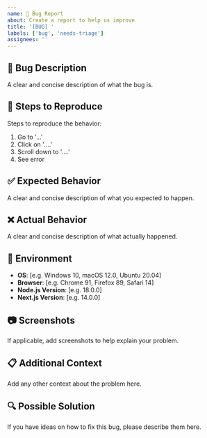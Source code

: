 ```yaml
---
name: 🐛 Bug Report
about: Create a report to help us improve
title: '[BUG] '
labels: ['bug', 'needs-triage']
assignees: ''
---
```


## 🐛 Bug Description
A clear and concise description of what the bug is.

## 🔄 Steps to Reproduce
Steps to reproduce the behavior:
1. Go to '...'
2. Click on '....'
3. Scroll down to '....'
4. See error

## ✅ Expected Behavior
A clear and concise description of what you expected to happen.

## ❌ Actual Behavior
A clear and concise description of what actually happened.

## 📱 Environment
- **OS**: [e.g. Windows 10, macOS 12.0, Ubuntu 20.04]
- **Browser**: [e.g. Chrome 91, Firefox 89, Safari 14]
- **Node.js Version**: [e.g. 18.0.0]
- **Next.js Version**: [e.g. 14.0.0]

## 📷 Screenshots
If applicable, add screenshots to help explain your problem.

## 📋 Additional Context
Add any other context about the problem here.

## 🔍 Possible Solution
If you have ideas on how to fix this bug, please describe them here.

